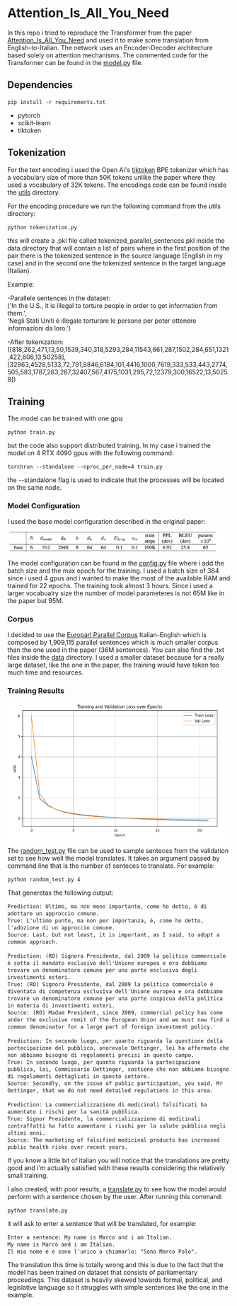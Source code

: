 # Attention_Is_All_You_Need

In this repo i tried to reproduce the Transformer from the paper <a href="https://arxiv.org/pdf/1706.03762" target="_blank">Attention_Is_All_You_Need<a> and used it to make some translation from English-to-Italian. The network uses an Encoder-Decoder architecture based solely on attention mechanisms. The commented code for the Transformer can be found in the [model.py](model.py) file.

## Dependencies
```
pip install -r requirements.txt
```

* pytorch
* scikit-learn
* tiktoken

## Tokenization
For the text encoding i used the Open Ai's [tiktoken](https://github.com/openai/tiktoken) BPE tokenizer which has a vocabulary size of more than 50K tokens unlike the paper where they used a vocabulary of 32K tokens. The encodings code can be found inside the [utils](utils) directory.

For the encoding procedure we run the following command from the utils directory:

```
python tokenization.py
```

this will create a .pkl file called tokenized_parallel_sentences.pkl inside the data directory that will contain a list of pairs where in the first position of the pair there is the tokenized sentence in the source language (English in my case) and in the second one the tokenized sentence in the target language (Italian).


Example:

-Parallele sentences in the dataset:<br> 
('In the U.S., it is illegal to torture people in order to get information from them.', <br>
 'Negli Stati Uniti è illegale torturare le persone per poter ottenere informazioni da loro.') 
 
 -After tokenization: <br>
 ([818,262,471,13,50,1539,340,318,5293,284,11543,661,287,1502,284,651,1321,422,606,13,50258],
 [32863,4528,5133,72,791,8846,6184,101,4416,1000,7619,333,533,443,2774,505,583,1787,263,267,32407,567,4175,1031,295,72,12379,300,16522,13,50258])


 ## Training

The model can be trained with one gpu: 
```
python train.py
```
but the code also support distributed training. In my case i trained the model on 4 RTX 4090 gpus with the following command:
```
torchrun --standalone --nproc_per_node=4 train.py
```
the --standalone flag is used to indicate that the processes will be located on the same node.

### Model Configuration

I used the base model configuration described in the original paper:

![Model Config](images/model_config.png)

The model configuration can be found in the [config.py](config.py) file where i add the batch size and the max epoch for the training.
I used a batch size of 384 since i used 4 gpus and i wanted to make the most of the available RAM and trained for 22 epochs. The training took almost 3 hours.
Since i used a larger vocabualry size the number of model parameteres is not 65M like in the paper but 95M.


### Corpus
I decided to use the [Europarl Parallel Corpus](https://www.statmt.org/europarl/) Italian-English which is composed by 1,909,115 parallel sentences which is much smaller corpus than the one used in the paper (36M sentences). You can also find the .txt files inside the [data](data) directory.
I used a smaller dataset because for a really large dataset, like the one in the paper, the training would have taken too much time and resources.

### Training Results
<img src="images/losses.png" alt="Description" width="850"/>


The [random_test.py](random_test.py) file can be used to sample senteces from the validation set to see how well the model translates. It takes an argument passed by command line that is the number of senteces to translate. For example:
```
python random_test.py 4
```

That generetas the following output:
```
Prediction: Ultimo, ma non meno importante, come ho detto, è di adottare un approccio comune.
True: L'ultimo punto, ma non per importanza, è, come ho detto, l'adozione di un approccio comune.
Source: Last, but not least, it is important, as I said, to adopt a common approach.

Prediction: (RO) Signora Presidente, dal 2009 la politica commerciale è sotto il mandato esclusivo dell'Unione europea e ora dobbiamo trovare un denominatore comune per una parte esclusiva degli investimenti esteri.
True: (RO) Signora Presidente, dal 2009 la politica commerciale è diventata di competenza esclusiva dell'Unione europea e ora dobbiamo trovare un denominatore comune per una parte cospicua della politica in materia di investimenti esteri.
Source: (RO) Madam President, since 2009, commercial policy has come under the exclusive remit of the European Union and we must now find a common denominator for a large part of foreign investment policy.

Prediction: In secondo luogo, per quanto riguarda la questione della partecipazione del pubblico, onorevole Oettinger, lei ha affermato che non abbiamo bisogno di regolamenti precisi in questo campo.
True: In secondo luogo, per quanto riguarda la partecipazione pubblica, lei, Commissario Oettinger, sostiene che non abbiamo bisogno di regolamenti dettagliati in questo settore.
Source: Secondly, on the issue of public participation, you said, Mr Oettinger, that we do not need detailed regulations in this area.

Prediction: La commercializzazione di medicinali falsificati ha aumentato i rischi per la sanità pubblica.
True: Signor Presidente, la commercializzazione di medicinali contraffatti ha fatto aumentare i rischi per la salute pubblica negli ultimi anni.
Source: The marketing of falsified medicinal products has increased public health risks over recent years.
```

If you know a little bit of italian you will notice that the translations are pretty good and i'm actually satisfied with these results considering the relatively small training.

I also created, with poor results, a [translate.py](translate.py) to see how the model would perform with a sentence chosen by the user. After running this command:
```
python translate.py
```
it will ask to enter a sentence that will be translated, for example:
```
Enter a sentence: My name is Marco and i am Italian.
My name is Marco and i am Italian.
Il mio nome è e sono l'unico a chiamarlo: "Sono Marco Polo".
```

The translation this time is totally wrong and this is due to the fact that the model has been trained on dataset that consists of parliamentary proceedings. This dataset is heavily skewed towards formal, political, and legislative language so it struggles with simple sentences like the one in the example.




